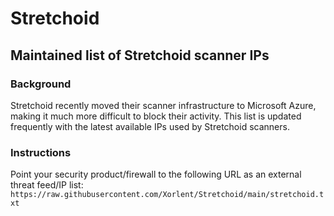 # Stretchoid
## Maintained list of Stretchoid scanner IPs
### Background
Stretchoid recently moved their scanner infrastructure to Microsoft Azure, making it much more difficult to block their activity.  This list is updated frequently with the latest available IPs used by Stretchoid scanners.
### Instructions
Point your security product/firewall to the following URL as an external threat feed/IP list:
```https://raw.githubusercontent.com/Xorlent/Stretchoid/main/stretchoid.txt```

